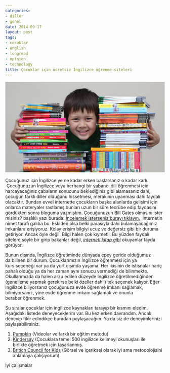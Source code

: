 ```yaml
---
categories:
- diller
- genel
date: 2014-09-17
layout: post
tags:
- cocuklar
- english
- longread
- opinion
- technology
title: Çocuklar için ücretsiz İngilizce öğrenme siteleri
---
```


[![](/images/bfe4d-jake-photo.jpg)](https://suatatan.wordpress.com/wp-content/uploads/2014/09/bfe4d-jake-photo.jpg)

Çocuğunuz için İngilizce'ye ne kadar erken başlarsanız o kadar karlı.  Çocuğunuzun İngilizce veya herhangi bir yabancı dili öğrenmesi için harcayacağınız çabaların sonucunu beklediğiniz gibi alamasanız dahi, çocuğun farklı diller olduğunu hissetmesi, merakının uyanması dahi faydalı olacaktır. Bundan evvel internette çocukların başka alanlarda gelişimi için onlarca materyaler rastlamış bunları uzun bir süre tecrübe edip faydasını gördükten sonra bloguma yazmıştım. Çocuğunuzun Bill Gates olmasını ister misiniz? başlıklı yazı burada: [İncelemek isterseniz burayı tıklayın.](http://blog.suatatan.com/2014/03/cocugunuzun-bill-gates-olmasn-ister.html)  İnternetin nimet tarafı galiba bu. Eskiden olsa belki parasıyla dahi bulamayacağımız imkanlara erişiyoruz. Kolay erişim bilgiyi ucuz ve değersiz gibi bir duruma getiriyor. Ancak öyle değil. Bilgi halen çok kıymetli. Bu yüzden faydalı sitelere şöyle bir girip bakanlar değil, _[interneti kitap gibi](http://blog.suatatan.com/2012/02/readability-ile-kitap-tadnda-internet.html)_ okuyanlar fayda görüyor.

Bunun dışında, İngilizce öğretiminde dünyada epey geride olduğumuz da bilinen bir durum. Çocuklarımızın İngilizce öğrenmesi için ya kurs seçeneği var ya da yurt dışında yaşama. Her ikisinin de istisnalar hariç pahalı olduğu ya da her zaman aynı sonucu vermediği de bilinmekte. Okullarımızda da halen arzu edilen düzeyde İngilizce öğretilmediğinden (genelleme yapmak gerekirse belki özeller dahil) tek seçenek kalıyor. Eğer İngilizce biliyorsanız çocuğunuza evde öğrenme imkanı sağlamak, bilmiyorsanız, yine evde öğrenme imkanı sağlamak ve onunla beraber öğrenmek.

Şu sıralar çocuklar için ingilizce kaynakları tarayıp bir kısmını eledim. Aşağıdaki listede deneyeceklerim var. Bu kez erken davrandım. Ancak deneyip fikir edindikçe buradan paylaşacağım. Ya da siz de deneyimlerinizi paylaşabilirsiniz.

1. [Pumpkin](http://eduline.pumkin.com/tr/learn-english-language/free-english-learning/english-for-kids) (Videolar ve farklı bir eğitim metodu)
2. [Kindersay](http://kindersay.com/) (Çocuklara temel 500 ingilizce kelimeyi okunuşları ile birlikte öğretmek için tasarlanmış.
3. [Britich Council for Kids](http://learnenglishkids.britishcouncil.org/en/) (Görsel ve içeriksel olarak iyi ama metodolojisini anlamaya çalışıyorum)

İyi çalışmalar
